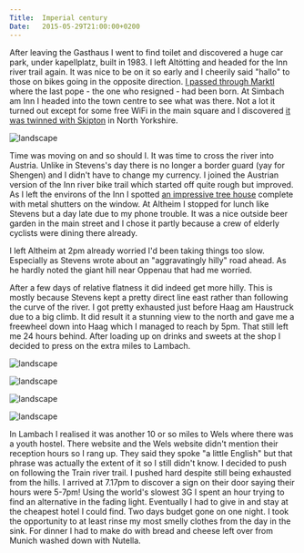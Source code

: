 ```yaml
---
Title:	Imperial century
Date:	2015-05-29T21:00:00+0200
---
```


After leaving the Gasthaus I went to find toilet and discovered a huge car park, under kapellplatz, built in 1983. I left Alt&ouml;tting and headed for the Inn river trail again. It was nice to be on it so early and I cheerily said "hallo" to those on bikes going in the opposite direction. [I passed through Marktl](https://twitter.com/RTWbike/status/604214617796136960) where the last pope - the one who resigned - had been born. At Simbach am Inn I headed into the town centre to see what was there. Not a lot it turned out except for some free WiFi in the main square and I discovered [it was twinned with Skipton](https://twitter.com/RTWbike/status/604215009867079680) in North Yorkshire. 

![landscape](https://farm1.staticflickr.com/441/18738235312_b5beee2579_z_d.jpg "The bridge at Simbach am Inn over into Austria")

Time was moving on and so should I. It was time to cross the river into Austria. Unlike in Stevens's day there is no longer a border guard (yay for Shengen) and I didn't have to change my currency. I joined the Austrian version of the Inn river bike trail which started off quite rough but improved. As I left the environs of the Inn I spotted [an impressive tree house](https://twitter.com/RTWbike/status/604242693812817920) complete with metal shutters on the window. At Altheim I stopped for lunch like Stevens but a day late due to my phone trouble. It was a nice outside beer garden in the main street and I chose it partly because a crew of elderly cyclists were dining there already.

I left Altheim at 2pm already worried I'd been taking things too slow. Especially as Stevens wrote about an "aggravatingly hilly" road ahead. As he hardly noted the giant hill near Oppenau that had me worried.

After a few days of relative flatness it did indeed get more hilly. This is mostly because Stevens kept a pretty direct line east rather than following the curve of the river. I got pretty exhausted just before Haag am Haustruck due to a big climb. It did result it a stunning view to the north and gave me a freewheel down into Haag which I managed to reach by 5pm. That still left me 24 hours behind. After loading up on drinks and sweets at the shop I decided to press on the extra miles to Lambach. 

![landscape](https://farm1.staticflickr.com/517/18114781593_3513bdde6c_z_d.jpg "Nearing Haag")

![landscape](https://farm1.staticflickr.com/487/18735499375_f14fda8627_z_d.jpg "Between Haag and Lambach")

![landscape](https://farm1.staticflickr.com/344/19592589851_e8cef40c60_z_d.jpg "Austrian Alps seen from the road to Lambach")

![landscape](https://farm4.staticflickr.com/3725/19588229375_62c9b06736_z_d.jpg "Austrian Alps seen from the road to Lambach")

In Lambach I realised it was another 10 or so miles to Wels where there was a youth hostel. There website and the Wels website didn't mention their reception hours so I rang up. They said they spoke "a little English" but that phrase was actually the extent of it so I still didn't know. I decided to push on following the Train river trail. I pushed hard despite still being exhausted from the hills. I arrived at 7.17pm to discover a sign on their door saying their hours were 5-7pm! Using the world's slowest 3G I spent an hour trying to find an alternative in the fading light. Eventually I had to give in and stay at the cheapest hotel I could find. Two days budget gone on one night. I took the opportunity to at least rinse my most smelly clothes from the day in the sink. For dinner I had to make do with bread and cheese left over from Munich washed down with Nutella.